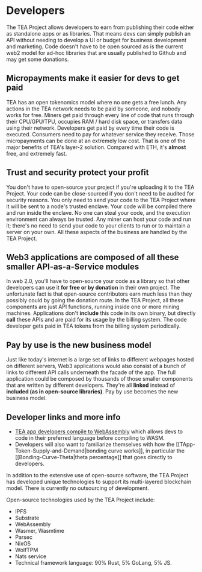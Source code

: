 # Developers

The TEA Project allows developers to earn from publishing their code either as standalone apps or as libraries. That means devs can simply publish an API without needing to develop a UI or budget for business development and marketing. Code doesn't have to be open sourced as is the current web2 model for ad-hoc libraries that are usually published to Github and may get some donations.

## Micropayments make it easier for devs to get paid
TEA has an open tokenomics model where no one gets a free lunch. Any actions in the TEA network needs to be paid by someone, and nobody works for free. Miners get paid through every line of code that runs through their CPU/GPU/TPU, occupies RAM / hard disk space, or transfers data using their network. Developers get paid by every time their code is executed. Consumers need to pay for whatever service they receive. Those micropayments can be done at an extremely low cost. That is one of the major benefits of TEA's layer-2 solution. Compared with ETH, it's **almost** free, and extremely fast.

## Trust and security protect your profit
You don't have to open-source your project if you're uploading it to the TEA Project. Your code can be close-sourced if you don't need to be audited for security reasons. You only need to send your code to the TEA Project where it will be sent to a node's trusted enclave. Your code will be compiled there and run inside the enclave. No one can steal your code, and the execution environment can always be trusted. Any miner can host your code and run it; there's no need to send your code to your clients to run or to maintain a server on your own. All these aspects of the business are handled by the TEA Project. 

## Web3 applications are composed of all these smaller API-as-a-Service modules
In web 2.0, you'll have to open-source your code as a library so that other developers can use it **for free or by donation** in their own project. The unfortunate fact is that open-source contributors earn much less than they possibly could by going the donation route. In the TEA Project, all these components are just API functions, running inside one or more mining machines. Applications don't **include** this code in its own binary, but directly **call** these APIs and are paid for its usage by the billing system. The code developer gets paid in TEA tokens from the billing system periodically. 

## Pay by use is the new business model
Just like today's internet is a large set of links to different webpages hosted on different servers, Web3 applications would also consist of a bunch of links to different API calls underneath the facade of the app. The full application could be composed by thousands of those smaller components that are written by different developers. They're all **linked** instead of **included (as in open-source libraries)**.  Pay by use becomes the new business model. 

## Developer links and more info

- [TEA app developers compile to WebAssembly](https://medium.com/@teaproject/tea-and-webassembly-89991a83bbd1) which allows devs to code in their preferred language before compiling to WASM.
- Developers will also want to familiarize themselves with how the [[TApp-Token-Supply-and-Demand|bonding curve works]], in particular the [[Bonding-Curve-Theta|theta percentage]] that goes directly to developers. 

In addition to the extensive use of open-source software, the TEA Project has developed unique technologies to support its multi-layered blockchain model. There is currently no outsourcing of development.

Open-source technologies used by the TEA Project include:

* IPFS
* Substrate
* WebAssembly
* Wasmer, Wasmtime
* Parsec
* NixOS
* WolfTPM
* Nats service
* Technical framework language: 90% Rust, 5% GoLang, 5% JS.

